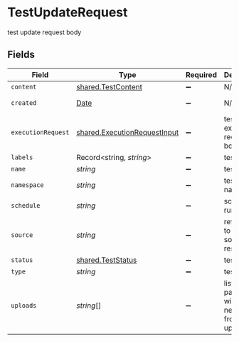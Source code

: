 # TestUpdateRequest

test update request body


## Fields

| Field                                                                                         | Type                                                                                          | Required                                                                                      | Description                                                                                   | Example                                                                                       |
| --------------------------------------------------------------------------------------------- | --------------------------------------------------------------------------------------------- | --------------------------------------------------------------------------------------------- | --------------------------------------------------------------------------------------------- | --------------------------------------------------------------------------------------------- |
| `content`                                                                                     | [shared.TestContent](../../../sdk/models/shared/testcontent.md)                               | :heavy_minus_sign:                                                                            | N/A                                                                                           |                                                                                               |
| `created`                                                                                     | [Date](https://developer.mozilla.org/en-US/docs/Web/JavaScript/Reference/Global_Objects/Date) | :heavy_minus_sign:                                                                            | N/A                                                                                           | 2022-07-30T06:54:15Z                                                                          |
| `executionRequest`                                                                            | [shared.ExecutionRequestInput](../../../sdk/models/shared/executionrequestinput.md)           | :heavy_minus_sign:                                                                            | test execution request body                                                                   |                                                                                               |
| `labels`                                                                                      | Record<string, *string*>                                                                      | :heavy_minus_sign:                                                                            | test labels                                                                                   | [object Object]                                                                               |
| `name`                                                                                        | *string*                                                                                      | :heavy_minus_sign:                                                                            | test name                                                                                     | test1                                                                                         |
| `namespace`                                                                                   | *string*                                                                                      | :heavy_minus_sign:                                                                            | test namespace                                                                                | testkube                                                                                      |
| `schedule`                                                                                    | *string*                                                                                      | :heavy_minus_sign:                                                                            | schedule to run test                                                                          | * * * * *                                                                                     |
| `source`                                                                                      | *string*                                                                                      | :heavy_minus_sign:                                                                            | reference to test source resource                                                             | my-private-repository-test                                                                    |
| `status`                                                                                      | [shared.TestStatus](../../../sdk/models/shared/teststatus.md)                                 | :heavy_minus_sign:                                                                            | test status                                                                                   |                                                                                               |
| `type`                                                                                        | *string*                                                                                      | :heavy_minus_sign:                                                                            | test type                                                                                     | postman/collection                                                                            |
| `uploads`                                                                                     | *string*[]                                                                                    | :heavy_minus_sign:                                                                            | list of file paths that will be needed from uploads                                           | settings/config.txt                                                                           |